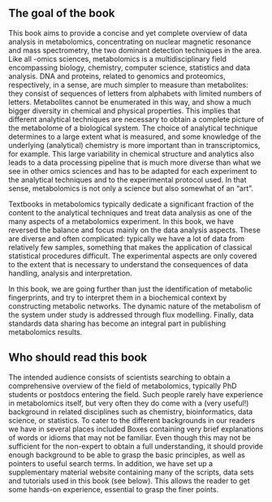 ## The goal of the book

This book aims to provide a concise and yet complete overview of data analysis in metabolomics, concentrating on nuclear magnetic resonance and mass spectrometry, the two dominant detection techniques in the area. Like all -omics sciences, metabolomics is a multidisciplinary field encompassing biology, chemistry, computer science, statistics and data analysis. DNA and proteins, related to genomics and proteomics, respectively, in a sense, are much simpler to measure than metabolites: they consist of sequences of letters from alphabets with limited numbers of letters. Metabolites cannot be enumerated in this way, and show a much bigger diversity in chemical and physical properties. This implies that different analytical techniques are necessary to obtain a complete picture of the metabolome of a biological system. The choice of analytical technique determines to a large extent what is measured, and some knowledge of the underlying (analytical) chemistry is more important than in transcriptomics, for example. This large variability in chemical structure and analytics also leads to a data processing pipeline that is much more diverse than what we see in other omics sciences and has to be adapted for each experiment to the analytical techniques and to the experimental protocol used. In that sense, metabolomics is not only a science but also somewhat of an “art”. 

Textbooks in metabolomics typically dedicate a significant fraction of the content to the analytical techniques and treat data analysis as one of the many aspects of a metabolomics experiment. In this book, we have reversed the balance and focus mainly on the data analysis aspects. These are diverse and often complicated: typically we have a lot of data from relatively few samples, something that makes the application of classical statistical procedures difficult. The experimental aspects are only covered to the extent that is necessary to understand the consequences of data handling, analysis and interpretation. 

In this book, we are going further than just the identification of metabolic fingerprints, and try to interpret them in a biochemical context by constructing metabolic networks. The dynamic nature of the metabolism of the system under study is addressed through flux modelling. Finally, data standards data sharing has become an integral part in publishing metabolomics results.

## Who should read this book 
The intended audience consists of scientists searching to obtain a comprehensive overview of the field of metabolomics, typically PhD students or postdocs entering the field. Such people rarely have experience in metabolomics itself, but very often they do come with a (very useful!) background in related disciplines such as chemistry, bioinformatics, data science, or statistics. To cater to the different backgrounds in our readers we have in several places included Boxes containing very brief explanations of words or idioms that may not be familiar. Even though this may not be sufficient for the non-expert to obtain a full understanding, it should provide enough background to be able to grasp the basic principles, as well as pointers to useful search terms. In addition, we have set up a supplementary material website containing many of the scripts, data sets and tutorials used in this book (see below). This allows the reader to get some hands-on experience, essential to grasp the finer points.

